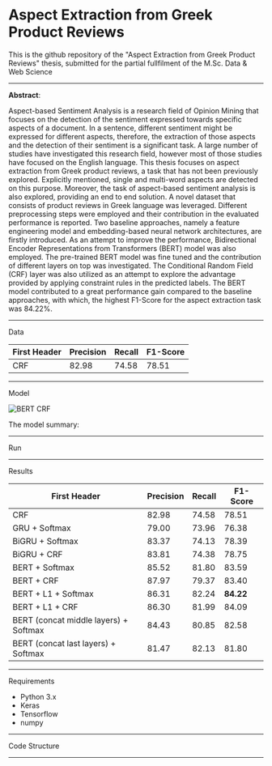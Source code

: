 # Aspect Extraction from Greek Product Reviews

This is the github repository of the "Aspect Extraction from Greek Product Reviews" thesis, submitted for the partial fullfilment of the M.Sc. Data & Web Science

----------------------------------------------------
**Abstract**:

Aspect-based Sentiment Analysis is a research field of Opinion Mining that focuses on the detection of the sentiment expressed towards specific aspects of a document. In a sentence, different sentiment might be expressed for different aspects, therefore, the extraction of those aspects and the detection of their sentiment is a significant task. A large number of studies have investigated this research field, however most of those studies have focused on the English language. This thesis focuses on aspect extraction from Greek product reviews, a task that has not been previously explored. Explicitly mentioned, single and multi-word aspects are detected on this purpose. Moreover, the task of aspect-based sentiment analysis is also explored, providing an end to end solution. A novel dataset that consists of product reviews in Greek language was leveraged. Different preprocessing steps were employed and their contribution in the evaluated performance is reported. Two baseline approaches, namely a feature engineering model and embedding-based neural network architectures, are firstly introduced. As an attempt to improve the performance, Bidirectional Encoder Representations from Transformers (BERT) model was also employed. The pre-trained BERT model was fine tuned and the contribution of different layers on top was investigated. The Conditional Random Field (CRF) layer was also utilized as an attempt to explore the advantage provided by applying constraint rules in the predicted labels. The BERT model contributed to a great performance gain compared to the baseline approaches, with which, the highest F1-Score for the aspect extraction task was 84.22\%.

----------------------------------------------------
Data

| First Header                          | Precision     | Recall        | F1-Score      |
| ------------------------------------- | ------------- | ------------- | ------------- |
| CRF                                   | 82.98         | 74.58         | 78.51         |


----------------------------------------------------
Model

![BERT CRF](https://user-images.githubusercontent.com/33041542/165788823-c5cdc1bb-cf8f-438e-9566-731ce1352e96.jpg)


The model summary:


----------------------------------------------------
Run

----------------------------------------------------
Results

| First Header                          | Precision     | Recall        | F1-Score      |
| ------------------------------------- | ------------- | ------------- | ------------- |
| CRF                                   | 82.98         | 74.58         | 78.51         |
| GRU + Softmax                         | 79.00         | 73.96         | 76.38         |
| BiGRU + Softmax                       | 83.37         | 74.13         | 78.39         |
| BiGRU + CRF                           | 83.81         | 74.38         | 78.75         |
| BERT + Softmax                        | 85.52         | 81.80         | 83.59         |
| BERT + CRF                            | 87.97         | 79.37         | 83.40         |
| BERT + L1 + Softmax                   | 86.31         | 82.24         | **84.22**     |
| BERT + L1 + CRF                       | 86.30         | 81.99         | 84.09         |
| BERT (concat middle layers) + Softmax | 84.43         | 80.85         | 82.58         |
| BERT (concat last layers) + Softmax   | 81.47         | 82.13         | 81.80         |


----------------------------------------------------
Requirements

- Python 3.x
- Keras
- Tensorflow
- numpy


----------------------------------------------------
Code Structure

----------------------------------------------------
